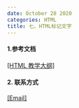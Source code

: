 ```yaml
---
date: October 28 2020
categories: HTML
title: 七、HTML标记文字
---
```


#### 1.参考文档

[[HTML 教学大纲]](https://web-oyster.github.io/2020/10/28/HTML/Tutorial/HTML%E6%95%99%E5%AD%A6%E5%A4%A7%E7%BA%B2/)

#### 2. 联系方式

[[Email]](yuanmin8888@outlook.com)
